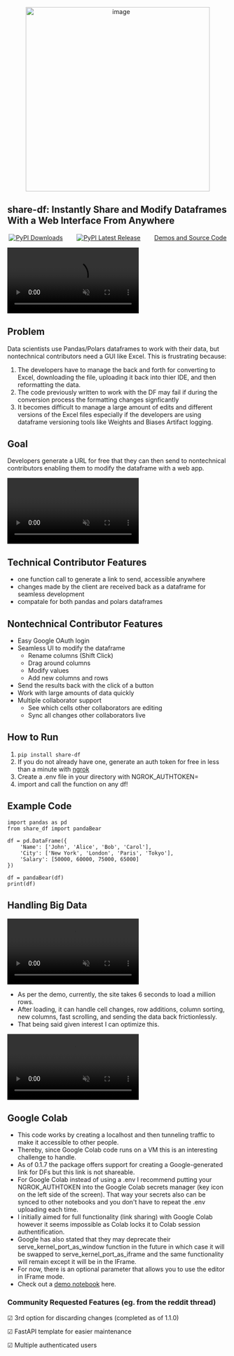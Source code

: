 <p align="center">
<img width="420" alt="image" class="center" src="https://github.com/user-attachments/assets/9e2b699d-9b31-4e9e-8f0b-87c1f5420920">
</p>

## share-df: Instantly Share and Modify Dataframes With a Web Interface From Anywhere
<p align="center">
<a href="https://pepy.tech/project/share-df"><img src="https://static.pepy.tech/badge/share-df" alt="PyPI Downloads"></a>
&nbsp;&nbsp;&nbsp;&nbsp;&nbsp;&nbsp;
<a href="https://pypi.org/project/share-df/"><img src="https://img.shields.io/pypi/v/share-df.svg" alt="PyPI Latest Release"></a>
&nbsp;&nbsp;&nbsp;&nbsp;&nbsp;&nbsp;
<a href="https://github.com/RohanAdwankar/share-df">Demos and Source Code</a>
</p>

<video src="https://github.com/user-attachments/assets/752e00c1-b7ce-488c-ae4e-1ae90a8e0fec" controls="controls" muted="muted" style="max-width:100%;"></video>

## Problem
Data scientists use Pandas/Polars dataframes to work with their data, but nontechnical contributors need a GUI like Excel.
This is frustrating because:
1. The developers have to manage the back and forth for converting to Excel, downloading the file, uploading it back into thier IDE, and then reformatting the data.
2. The code previously written to work with the DF may fail if during the conversion process the formatting changes signficantly
3. It becomes difficult to manage a large amount of edits and different versions of the Excel files especially if the developers are using dataframe versioning tools like Weights and Biases Artifact logging.

## Goal      

Developers generate a URL for free that they can then send to nontechnical contributors enabling them to modify the dataframe with a web app.

<video src="https://github.com/user-attachments/assets/fd8e9ea4-b0d5-4d61-abfc-cd584ba7af44" controls="controls" muted="muted" style="max-width:100%;"></video>

## Technical Contributor Features
- one function call to generate a link to send, accessible anywhere 
- changes made by the client are received back as a dataframe for seamless development
- compatale for both pandas and polars dataframes
  
## Nontechnical Contributor Features
- Easy Google OAuth login 
- Seamless UI to modify the dataframe 
    * Rename columns (Shift Click)
    * Drag around columns
    * Modify values
    * Add new columns and rows
- Send the results back with the click of a button
- Work with large amounts of data quickly
- Multiple collaborator support 
    * See which cells other collaborators are editing
    * Sync all changes other collaborators live

## How to Run
1. ```pip install share-df```
2. If you do not already have one, generate an auth token for free in less than a minute with [ngrok](https://dashboard.ngrok.com/)
3. Create a .env file in your directory with NGROK_AUTHTOKEN=<insert your token>
4. import and call the function on any df!

## Example Code
```
import pandas as pd
from share_df import pandaBear

df = pd.DataFrame({
    'Name': ['John', 'Alice', 'Bob', 'Carol'],
    'City': ['New York', 'London', 'Paris', 'Tokyo'],
    'Salary': [50000, 60000, 75000, 65000]
})

df = pandaBear(df)
print(df)
```

## Handling Big Data

<video src="https://github.com/user-attachments/assets/7fdaac68-b77d-49b3-89ff-17af028ff5bf" controls="controls" muted="muted" style="max-width:100%;"></video>

- As per the demo, currently, the site takes 6 seconds to load a million rows.
- After loading, it can handle cell changes, row additions, column sorting, new columns, fast scrolling, and sending the data back frictionlessly.
- That being said given interest I can optimize this.

<video src="https://github.com/user-attachments/assets/373ec28c-d61e-467b-9b54-ff6225126396" controls="controls" muted="muted" style="max-width:100%;"></video>

## Google Colab
- This code works by creating a localhost and then tunneling traffic to make it accessible to other people.
- Thereby, since Google Colab code runs on a VM this is an interesting challenge to handle.
- As of 0.1.7 the package offers support for creating a Google-generated link for DFs but this link is not shareable.
- For Google Colab instead of using a .env I recommend putting your NGROK_AUTHTOKEN into the Google Colab secrets manager (key icon on the left side of the screen). That way your secrets also can be synced to other notebooks and you don't have to repeat the .env uploading each time.
- I initially aimed for full functionality (link sharing) with Google Colab however it seems impossible as Colab locks it to Colab session authentification.
- Google has also stated that they may deprecate their serve_kernel_port_as_window function in the future in which case it will be swapped to serve_kernel_port_as_iframe and the same functionality will remain except it will be in the IFrame.
- For now, there is an optional parameter that allows you to use the editor in IFrame mode.
- Check out a [demo notebook](https://colab.research.google.com/drive/1LUm6vmb-aWBqLk5h9mcLPadQFzAEXiDq?usp=sharing) here.


### Community Requested Features (eg. from the reddit thread)
&#x2611; 3rd option for discarding changes (completed as of 1.1.0)

&#x2611; FastAPI template for easier maintenance

&#x2611; Multiple authenticated users
